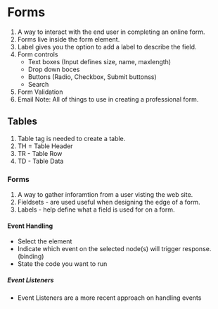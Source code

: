 # Forms
  1. A way to interact with the end user in completing an online form.
  1. Forms live inside the form element.
  1. Label gives you the option to add a label to describe the field.
  1. Form controls
      - Text boxes (Input defines size, name, maxlength)
      - Drop down boces
      - Buttons (Radio, Checkbox, Submit buttonss)
      - Search 
  1. Form Validation 
  1. Email
  Note: All of things to use in creating a professional form.
  
  ## Tables
   1. Table tag is needed to create a table.
   1. TH = Table Header
   1. TR - Table Row
   1. TD - Table Data
   
   ### Forms
   1. A way to gather inforamtion from a user visting the web site.
   1. Fieldsets - are used useful when designing the edge of a form.
   1. Labels - help define what a field is used for on a form.
  
  #### Event Handling
   - Select the element
   - Indicate which event on the selected node(s) will trigger response. (binding)
   - State the code you want to run
   
   ##### Event Listeners
   - Event Listeners are a more recent approach on handling events 
   
